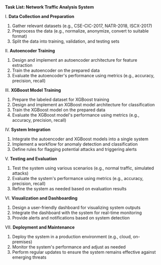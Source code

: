**Task List: Network Traffic Analysis System**

I. **Data Collection and Preparation**

1. Gather relevant datasets (e.g., CSE-CIC-2017, NATR-2018, ISCX-2017)
2. Preprocess the data (e.g., normalize, anonymize, convert to suitable format)
3. Split the data into training, validation, and testing sets

II. **Autoencoder Training**

1. Design and implement an autoencoder architecture for feature extraction
2. Train the autoencoder on the prepared data
3. Evaluate the autoencoder's performance using metrics (e.g., accuracy, precision, recall)

III. **XGBoost Model Training**

1. Prepare the labeled dataset for XGBoost training
2. Design and implement an XGBoost model architecture for classification
3. Train the XGBoost model on the prepared data
4. Evaluate the XGBoost model's performance using metrics (e.g., accuracy, precision, recall)

IV. **System Integration**

1. Integrate the autoencoder and XGBoost models into a single system
2. Implement a workflow for anomaly detection and classification
3. Define rules for flagging potential attacks and triggering alerts

V. **Testing and Evaluation**

1. Test the system using various scenarios (e.g., normal traffic, simulated attacks)
2. Evaluate the system's performance using metrics (e.g., accuracy, precision, recall)
3. Refine the system as needed based on evaluation results

VI. **Visualization and Dashboarding**

1. Design a user-friendly dashboard for visualizing system outputs
2. Integrate the dashboard with the system for real-time monitoring
3. Provide alerts and notifications based on system detection

VII. **Deployment and Maintenance**

1. Deploy the system in a production environment (e.g., cloud, on-premises)
2. Monitor the system's performance and adjust as needed
3. Perform regular updates to ensure the system remains effective against emerging threats